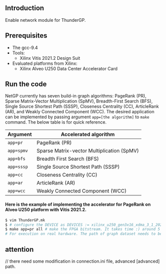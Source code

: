 ## Introduction

Enable network module for ThunderGP. 

## Prerequisites
* The gcc-9.4
* Tools:
    * Xilinx Vitis 2021.2 Design Suit
* Evaluated platforms from Xilinx:
    * Xilinx Alveo U250 Data Center Accelerator Card

## Run the code
NetGP currently has seven build-in graph algorithms: PageRank (PR), Sparse Matrix-Vector Multiplication (SpMV), Breadth-First Search (BFS), Single Source Shortest Path (SSSP), Closeness Centrality (CC), ArticleRank (AR), and Weakly Connected Component (WCC). 
The desired application can be implemented by passing argument ```app=[the algorithm]``` to ``` make ``` command. The below table is for quick reference.

| Argument    | Accelerated algorithm  |
|--------------|--------------|
| ```app=pr``` | PageRank (PR)|
| ```app=spmv``` | Sparse Matrix-vector Multiplication (SpMV) |
| ```app=bfs``` | Breadth First Search (BFS)|
| ```app=sssp``` | Single Source Shortest Path (SSSP)|
| ```app=cc``` | Closeness Centrality (CC)|
| ```app=ar``` | ArticleRank  (AR)|
| ```app=wcc``` | Weakly Connected Component  (WCC)|

#### Here is the example of implementing the accelerator for PageRank on Alveo U250 platform with Vitis 2021.2. 
```sh
$ vim ThunderGP.mk 
$ # configure the DEVICE as DEVICES := xilinx_u250_gen3x16_xdma_3_1_202020_1; configure TARGETS := hw
$ make app=pr all # make the FPGA bitstream. It takes time :) around 5 hours.
# For execution on real hardware. The path of graph dataset needs to be provided by the user. 
```

## attention
// there need some modification in connection.ini file, advanced [advanced] path.



